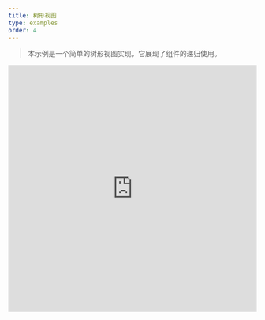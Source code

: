 ```yaml
---
title: 树形视图
type: examples
order: 4
---
```


> 本示例是一个简单的树形视图实现，它展现了组件的递归使用。

<iframe width="100%" height="500" src="https://jsfiddle.net/yyx990803/3p0j5sgy/embedded/result,html,js,css" allowfullscreen="allowfullscreen" frameborder="0"></iframe>
